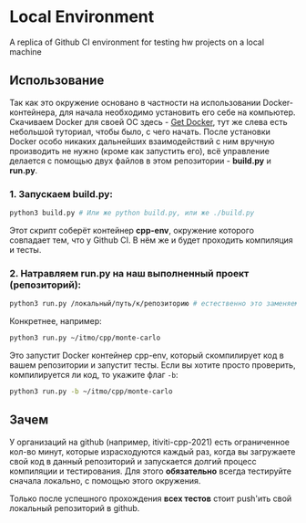 # Local Environment
A replica of Github CI environment for testing hw projects on a local machine

## Использование
Так как это окружение основано в частности на использовании Docker-контейнера, для начала необходимо установить его себе на компьютер.
Скачиваем Docker для своей ОС здесь - [Get Docker](https://docs.docker.com/get-docker/), тут же слева есть небольшой туториал, чтобы было, с чего начать.
После установки Docker особо никаких дальнейших взаимодействий с ним вручную производить не нужно (кроме как запустить его),
всё управление делается с помощью двух файлов в этом репозитории - **build.py** и **run.py**.

### 1. Запускаем build.py:
```bash
python3 build.py # Или же python build.py, или же ./build.py
```
Этот скрипт соберёт контейнер **cpp-env**, окружение которого совпадает тем, что у Github CI. В нём же и будет проходить компиляция и тесты.

### 2. Натравляем run.py на наш выполненный проект (репозиторий):
```bash
python3 run.py /локальный/путь/к/репозиторию # естественно это заменяем на локальный путь до того репозитория, где выполнили проект
```
Конкретнее, например:
```bash
python3 run.py ~/itmo/cpp/monte-carlo
```
Это запустит Docker контейнер cpp-env, который скомпилирует код в вашем репозитории и запустит тесты. Если вы хотите просто проверить, компилируется ли код,
то укажите флаг `-b`:
```bash
python3 run.py -b ~/itmo/cpp/monte-carlo
```
## Зачем
У организаций на github (например, itiviti-cpp-2021) есть ограниченное кол-во минут, которые израсходуются каждый раз,
когда вы загружаете свой код в данный репозиторий и запускается долгий процесс компиляции и тестирования. Для этого **обязательно** всегда тестируйте сначала локально,
с помощью этого окружения.

Только после успешного прохождения **всех тестов** стоит push'ить свой локальный репозиторий в github.
